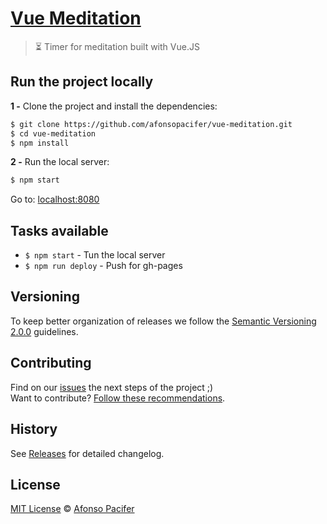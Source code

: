# [Vue Meditation](http://afonsopacifer.github.io/vue-meditation/)

> ⏳ Timer for meditation built with Vue.JS

## Run the project locally

**1 -** Clone the project and install the dependencies:

```sh
$ git clone https://github.com/afonsopacifer/vue-meditation.git
$ cd vue-meditation
$ npm install
```
**2 -** Run the local server:

```sh
$ npm start
```

Go to: [localhost:8080](http://localhost:5000/)

## Tasks available

- `$ npm start` - Tun the local server
- `$ npm run deploy` - Push for gh-pages

## Versioning
To keep better organization of releases we follow the [Semantic Versioning 2.0.0](http://semver.org/) guidelines.

## Contributing
Find on our [issues](https://github.com/afonsopacifer/vue-meditation/issues/) the next steps of the project ;)
<br>
Want to contribute? [Follow these recommendations](https://github.com/afonsopacifer/vue-meditation/blob/master/CONTRIBUTING.md).

## History
See [Releases](https://github.com/afonsopacifer/vue-meditation/releases) for detailed changelog.

## License
[MIT License](https://github.com/afonsopacifer/vue-meditation/blob/master/LICENSE.md) © [Afonso Pacifer](http://afonsopacifer.com/)
